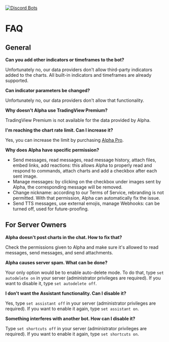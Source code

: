 [![Discord Bots](https://discordbots.org/api/widget/401328409499664394.svg)](https://discordbots.org/bot/401328409499664394)

# FAQ

## General

**Can you add other indicators or timeframes to the bot?**

Unfortunately no, our data providers don't allow third-party indicators added to the charts. All built-in indicators and timeframes are already supported.

**Can indicator parameters be changed?**

Unfortunately no, our data providers don't allow that functionality.

**Why doesn't Alpha use TradingView Premium?**

TradingView Premium is not available for the data provided by Alpha.

**I'm reaching the chart rate limit. Can I increase it?**

Yes, you can increase the limit by purchasing [Alpha Pro](https://www.alphabotsystem.com/pro "Alpha Pro").

**Why does Alpha have specific permission?**

- Send messages, read messages, read message history, attach files, embed links, add reactions: this allows Alpha to properly read and respond to commands, attach charts and add a checkbox after each sent image.
- Manage messages: by clicking on the checkbox under images sent by Alpha, the corresponding message will be removed.
- Change nickname: according to our Terms of Service, rebranding is not permitted. With that permission, Alpha can automatically fix the issue.
- Send TTS messages, use external emojis, manage Webhooks: can be turned off, used for future-proofing.


## For Server Owners

**Alpha doesn't post charts in the chat. How to fix that?**

Check the permissions given to Alpha and make sure it's allowed to read messages, send messages, and send attachments.

**Alpha causes server spam. What can be done?**

Your only option would be to enable auto-delete mode. To do that, type `set autodelete on` in your server (administrator privileges are required). If you want to disable it, type `set autodelete off`.

**I don't want the Assistant functionality. Can I disable it?**

Yes, type `set assistant off` in your server (administrator privileges are required). If you want to enable it again, type `set assistant on`.

**Something interferes with another bot. How can I disable it?**

Type `set shortcuts off` in your server (administrator privileges are required). If you want to enable it again, type `set shortcuts on`.
